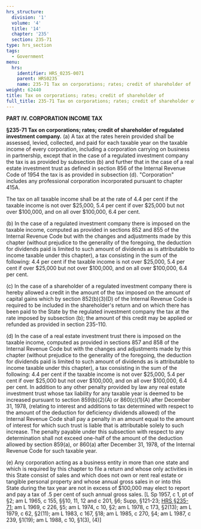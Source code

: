 ```yaml
---
hrs_structure:
  division: '1'
  volume: '4'
  title: '14'
  chapter: '235'
  section: 235-71
type: hrs_section
tags:
  - Government
menu:
  hrs:
    identifier: HRS_0235-0071
    parent: HRS0235
    name: 235-71 Tax on corporations; rates; credit of shareholder of
weight: 62440
title: Tax on corporations; rates; credit of shareholder of
full_title: 235-71 Tax on corporations; rates; credit of shareholder of
---
```

**PART IV. CORPORATION INCOME TAX**

**§235-71 Tax on corporations; rates; credit of shareholder of regulated investment company.** (a) A tax at the rates herein provided shall be assessed, levied, collected, and paid for each taxable year on the taxable income of every corporation, including a corporation carrying on business in partnership, except that in the case of a regulated investment company the tax is as provided by subsection (b) and further that in the case of a real estate investment trust as defined in section 856 of the Internal Revenue Code of 1954 the tax is as provided in subsection (d). "Corporation" includes any professional corporation incorporated pursuant to chapter 415A.

The tax on all taxable income shall be at the rate of 4.4 per cent if the taxable income is not over $25,000, 5.4 per cent if over $25,000 but not over $100,000, and on all over $100,000, 6.4 per cent.

(b) In the case of a regulated investment company there is imposed on the taxable income, computed as provided in sections 852 and 855 of the Internal Revenue Code but with the changes and adjustments made by this chapter (without prejudice to the generality of the foregoing, the deduction for dividends paid is limited to such amount of dividends as is attributable to income taxable under this chapter), a tax consisting in the sum of the following: 4.4 per cent if the taxable income is not over $25,000, 5.4 per cent if over $25,000 but not over $100,000, and on all over $100,000, 6.4 per cent.

(c) In the case of a shareholder of a regulated investment company there is hereby allowed a credit in the amount of the tax imposed on the amount of capital gains which by section 852(b)(3)(D) of the Internal Revenue Code is required to be included in the shareholder's return and on which there has been paid to the State by the regulated investment company the tax at the rate imposed by subsection (b); the amount of this credit may be applied or refunded as provided in section 235-110.

(d) In the case of a real estate investment trust there is imposed on the taxable income, computed as provided in sections 857 and 858 of the Internal Revenue Code but with the changes and adjustments made by this chapter (without prejudice to the generality of the foregoing, the deduction for dividends paid is limited to such amount of dividends as is attributable to income taxable under this chapter), a tax consisting in the sum of the following: 4.4 per cent if the taxable income is not over $25,000, 5.4 per cent if over $25,000 but not over $100,000, and on all over $100,000, 6.4 per cent. In addition to any other penalty provided by law any real estate investment trust whose tax liability for any taxable year is deemed to be increased pursuant to section 859(b)(2)(A) or 860(c)(1)(A) after December 31, 1978, (relating to interest and additions to tax determined with respect to the amount of the deduction for deficiency dividends allowed) of the Internal Revenue Code shall pay a penalty in an amount equal to the amount of interest for which such trust is liable that is attributable solely to such increase. The penalty payable under this subsection with respect to any determination shall not exceed one-half of the amount of the deduction allowed by section 859(a), or 860(a) after December 31, 1978, of the Internal Revenue Code for such taxable year.

(e) Any corporation acting as a business entity in more than one state and which is required by this chapter to file a return and whose only activities in this State consist of sales and which does not own or rent real estate or tangible personal property and whose annual gross sales in or into this State during the tax year are not in excess of $100,000 may elect to report and pay a tax of .5 per cent of such annual gross sales. [L Sp 1957, c 1, pt of §2; am L 1965, c 155, §§10, 11, 12 and c 201, §6; Supp, §121-23; [HRS §235-71](/title-14/chapter-235/section-235-71/); am L 1969, c 226, §5; am L 1974, c 10, §2; am L 1978, c 173, §2(13); am L 1979, c 62, §2(11); am L 1983, c 167, §18; am L 1985, c 270, §4; am L 1987, c 239, §1(19); am L 1988, c 10, §1(3), (4)]